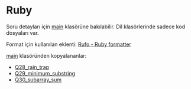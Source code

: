 # Ruby

Soru detayları için [main](../main/) klasörüne bakılabilir. Dil klasörlerinde sadece kod dosyaları var.

Format için kullanılan eklenti: [Rufo - Ruby formatter](https://marketplace.visualstudio.com/items?itemName=jnbt.vscode-rufo)

[main](../main/) klasöründen kopyalananlar:

- [Q28_rain_trap](../main/Q28_rain_trap/)
- [Q29_minimum_substring](../main/Q29_minimum_substring/)
- [Q30_subarray_sum](../main/Q30_subarray_sum/)

<!-- TODO: Add contribution guide -->
<!-- TODO: List contributors -->
